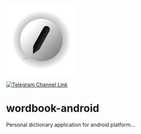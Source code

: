 ![WordBook Logo/Trademark](https://github.com/atahabaki/wordbook-android/raw/dev/media/ic_wordbook_shadow_optimized.png)

[![Telegram Channel Link](https://img.shields.io/badge/Telegram_Channel-https%3A%2F%2Ft.me%2FwordbookApp-blue)](https://t.me/wordbookApp/)

# wordbook-android
Personal dictionary application for android platform...

